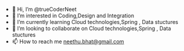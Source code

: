- 👋 Hi, I’m @trueCoderNeet
- 👀 I’m interested in Coding,Design and Integration
- 🌱 I’m currently learning Cloud technologies,Spring , Data stuctures
- 💞️ I’m looking to collaborate on Cloud technologies,Spring , Data stuctures
- 📫 How to reach me neethu.bhat@gmail.com

<!---
trueCoderNeet/trueCoderNeet is a ✨ special ✨ repository because its `README.md` (this file) appears on your GitHub profile.
You can click the Preview link to take a look at your changes.
--->
